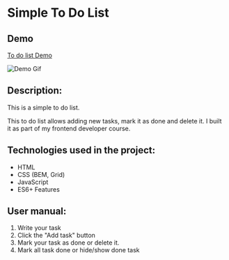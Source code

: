 # Simple To Do List

## Demo
[To do list Demo](https://dawid-noszczynski.github.io/To-Do-List/)

![Demo Gif](https://drive.google.com/uc?export=download&id=1jq3_SNcXKdgblo3Y4o_T7i7FF0Ka4IsJ)

## Description:

This is a simple to do list. 

This to do list allows adding new tasks, mark it as done and delete it. 
I built it as part of my frontend developer course.

## Technologies used in the project: 

- HTML
- CSS (BEM, Grid) 
- JavaScript
- ES6+ Features

## User manual: 

1.  Write your task 
2. Click the "Add task" button 
3. Mark your task as done or delete it. 
4. Mark all task done or hide/show done task
